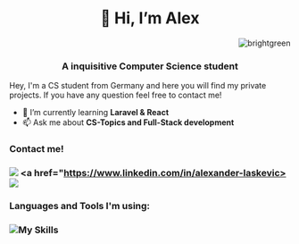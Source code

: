 <h1 align="center">👋 Hi, I’m Alex</h1>
<span align="right">

![brightgreen](https://komarev.com/ghpvc/?username=aLaskevic)

</span>
<h3 align="center"> A inquisitive Computer Science student</h3>
<p>
Hey, I'm a CS student from Germany and here you will find my private projects. If you have any question feel free to contact me!

- 🌱 I’m currently learning <b> Laravel & React </b>
- 📫 Ask me about <b> CS-Topics and Full-Stack development </b>

<h3>Contact me!<h3>
  
<a href="mailto:al.laskevic@gmail.com"><img src="https://github.com/gauravghongde/social-icons/blob/master/SVG/Color/Gmail.svg"></a>
<a href="https://www.linkedin.com/in/alexander-laskevic><img src="https://github.com/gauravghongde/social-icons/blob/master/SVG/Color/LinkedIN.svg"></a>

  
<h3>Languages and Tools I'm using:<h3>

![My Skills](https://skills.thijs.gg/icons?i=html,css,figma,js,angular,react,laravel,mysql,cpp,py,linux)
